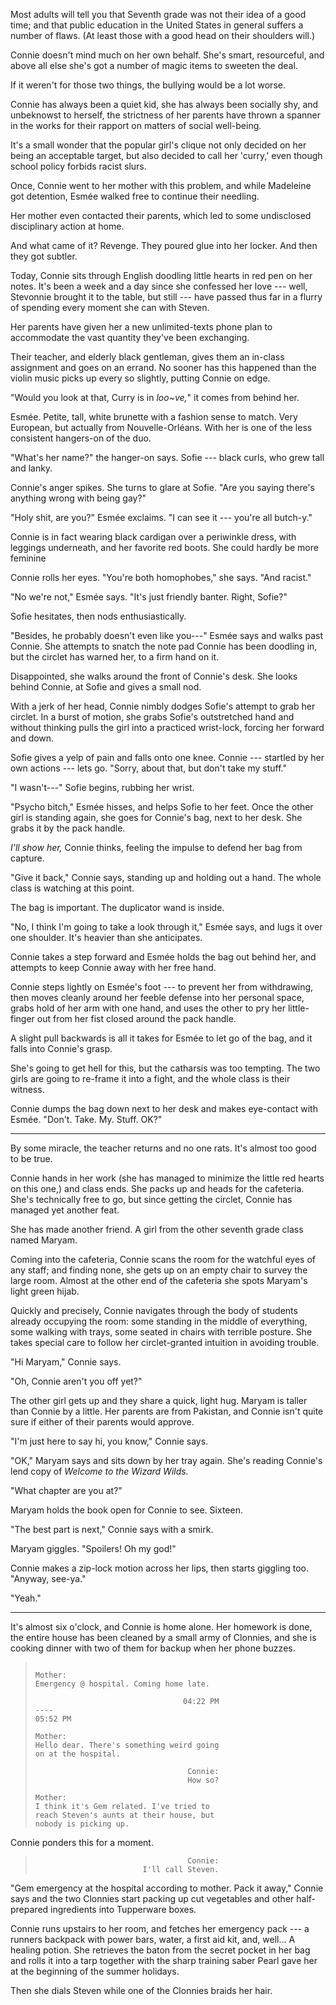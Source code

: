 Most adults will tell you that Seventh grade was not their idea
of a good time; and that public education in the United States in general
suffers a number of flaws. (At least those with a good head on their shoulders
will.)

Connie doesn't mind much on her own behalf. She's smart, resourceful,
and above all else she's got a number of magic items to sweeten the deal.

If it weren't for those two things, the bullying would be a lot worse.

Connie has always been a quiet kid, she has always been socially shy,
and unbeknowst to herself, the strictness of her parents have thrown
a spanner in the works for their rapport on matters of social well-being.

It's a small wonder that the popular girl's clique not only decided on her
being an acceptable target, but also decided to call her 'curry,' even
though school policy forbids racist slurs.

Once, Connie went to her mother with this problem, and while Madeleine got detention,
Esmée walked free to continue their needling.

Her mother even contacted their parents, which led to some undisclosed disciplinary
action at home.

And what came of it? Revenge. They poured glue into her locker. And then they got subtler.

Today, Connie sits through English doodling little hearts in red pen on her notes.
It's been a week and a day since she confessed her love --- well, Stevonnie brought it to the table, but still
--- have passed thus far in a flurry of spending every moment she can with Steven.

Her parents have given her a new unlimited-texts phone plan to accommodate the vast quantity
they've been exchanging.

Their teacher, and elderly black gentleman, gives them an in-class assignment and goes on
an errand. No sooner has this happened than the violin music picks up every so slightly, putting
Connie on edge.

"Would you look at that, Curry is in *loo~ve,*" it comes from behind her.

Esmée. Petite, tall, white brunette with a fashion sense to match. Very European, but
actually from Nouvelle-Orléans. With her is one of the less consistent hangers-on of the duo.

"What's her name?" the hanger-on says. Sofie --- black curls, who grew tall and lanky.

Connie's anger spikes. She turns to glare at Sofie. "Are you saying there's anything wrong
with being gay?"

"Holy shit, are you?" Esmée exclaims. "I can see it --- you're all butch-y."

Connie is in fact wearing black cardigan over a periwinkle dress, with leggings underneath,
and her favorite red boots. She could hardly be more feminine

Connie rolls her eyes. "You're both homophobes," she says. "And racist."

"No we're not," Esmée says. "It's just friendly banter. Right, Sofie?"

Sofie hesitates, then nods enthusiastically.

"Besides, he probably doesn't even like you---" Esmée says and walks past Connie.
She attempts to snatch the note pad Connie has been doodling in, but the circlet has
warned her, to a firm hand on it.

Disappointed, she walks around the front of Connie's desk. She looks behind Connie,
at Sofie and gives a small nod.

With a jerk of her head, Connie nimbly dodges Sofie's attempt to grab her circlet.
In a burst of motion, she grabs Sofie's outstretched hand and without thinking
pulls the girl into a practiced wrist-lock, forcing her forward and down.

Sofie gives a yelp of pain and falls onto one knee. Connie --- startled by her
own actions --- lets go. "Sorry, about that, but don't take my stuff."

"I wasn't---" Sofie begins, rubbing her wrist.

"Psycho bitch," Esmée hisses, and helps Sofie to her feet. Once the other girl
is standing again, she goes for Connie's bag, next to her desk. She grabs it by the
pack handle.

*I'll show her,* Connie thinks, feeling the impulse to defend her bag from capture.

"Give it back," Connie says, standing up and holding out a hand. The whole class is watching
at this point.

The bag is important. The duplicator wand is inside.

"No, I think I'm going to take a look through it," Esmée says, and lugs it
over one shoulder. It's heavier than she anticipates.

Connie takes a step forward and Esmée holds the bag out behind her,
and attempts to keep Connie away with her free hand.

Connie steps lightly on Esmée's foot --- to prevent her from withdrawing,
then moves cleanly around her feeble defense into her personal space, grabs
hold of her arm with one hand, and uses the other to pry her little-finger
out from her fist closed around the pack handle.

A slight pull backwards is all it takes for Esmée to let go of the bag, and
it falls into Connie's grasp.

She's going to get hell for this, but the catharsis was too tempting. The
two girls are going to re-frame it into a fight, and the whole class is their
witness.

Connie dumps the bag down next to her desk and makes eye-contact with
Esmée. "Don't. Take. My. Stuff. OK?"

----

By some miracle, the teacher returns and no one rats. It's almost too good to be true.

Connie hands in her work (she has managed to minimize the little red hearts on this one,)
and class ends. She packs up and heads for the cafeteria. She's technically free to go, but
since getting the circlet, Connie has managed yet another feat.

She has made another friend. A girl from the other seventh grade class named Maryam.

Coming into the cafeteria, Connie scans the room for the watchful eyes of any staff;
and finding none, she gets up on an empty chair to survey the large room. Almost at the other
end of the cafeteria she spots Maryam's light green hijab.

Quickly and precisely, Connie navigates through the body of students already occupying the
room: some standing in the middle of everything, some walking with trays, some seated in chairs
with terrible posture. She takes special care to follow her circlet-granted intuition
in avoiding trouble.

"Hi Maryam," Connie says.

"Oh, Connie aren't you off yet?"

The other girl gets up and they share a quick, light hug. Maryam is taller than Connie by
a little. Her parents are from Pakistan, and Connie isn't quite sure if either of their parents
would approve.

"I'm just here to say hi, you know," Connie says.

"OK," Maryam says and sits down by her tray again. She's reading Connie's lend copy of
*Welcome to the Wizard Wilds.*

"What chapter are you at?"

Maryam holds the book open for Connie to see. Sixteen.

"The best part is next," Connie says with a smirk.

Maryam giggles. "Spoilers! Oh my god!"

Connie makes a zip-lock motion across her lips, then starts giggling too.
"Anyway, see-ya."

"Yeah."

----

It's almost six o'clock, and Connie is home alone. Her homework is done,
the entire house has been cleaned by a small army of Clonnies, and she is
cooking dinner with two of them for backup when her phone buzzes.

> ~~~
>
> Mother:
> Emergency @ hospital. Coming home late.
>
>                                  04:22 PM
> ----
> 05:52 PM
>
> Mother:
> Hello dear. There's something weird going
> on at the hospital.
>
>                                   Connie:
>                                   How so?
>
> Mother:
> I think it's Gem related. I've tried to
> reach Steven's aunts at their house, but
> nobody is picking up.
> ~~~

Connie ponders this for a moment.

> ~~~
>                                   Connie:
>                         I'll call Steven.
> ~~~

"Gem emergency at the hospital according to mother. Pack it away,"
Connie says and the two Clonnies start packing up cut vegetables and other
half-prepared ingredients into Tupperware boxes.

Connie runs upstairs to her room, and fetches her emergency pack --- a runners
backpack with power bars, water, a first aid kit, and, well... A healing potion.
She retrieves the baton from the secret pocket in her bag and rolls it into a
tarp together with the sharp training saber Pearl gave her at the beginning of
the summer holidays.

Then she dials Steven while one of the Clonnies braids her hair.
